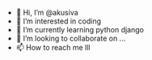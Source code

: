- 👋 Hi, I’m @akusiva
- 👀 I’m interested in coding
- 🌱 I’m currently learning python django
- 💞️ I’m looking to collaborate on ...
- 📫 How to reach me lll

<!---
akusiva/akusiva is a ✨ special ✨ repository because its `README.md` (this file) appears on your GitHub profile.
You can click the Preview link to take a look at your changes.
--->
